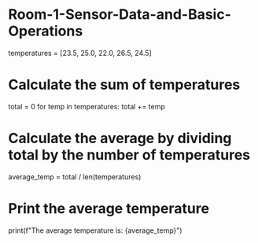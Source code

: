 # Room-1-Sensor-Data-and-Basic-Operations 
temperatures = [23.5, 25.0, 22.0, 26.5, 24.5]
# Calculate the sum of temperatures
total = 0
for temp in temperatures:
    total += temp
# Calculate the average by dividing total by the number of temperatures
average_temp = total / len(temperatures)
# Print the average temperature
print(f"The average temperature is: {average_temp}")
